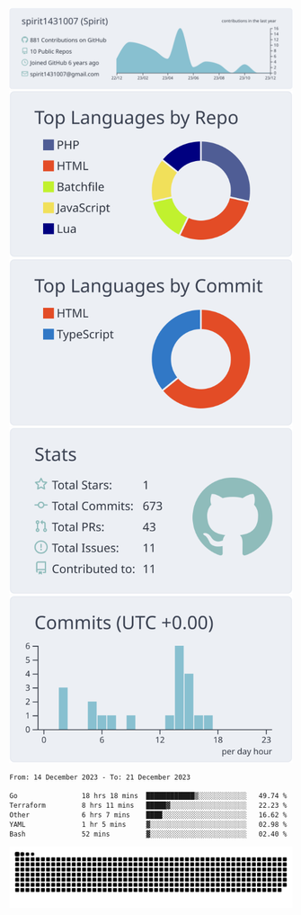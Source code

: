 [![](https://raw.githubusercontent.com/spirit1431007/spirit1431007/master/profile-summary-card-output/nord_bright/0-profile-details.svg)](https://git.io/spiritx)
[![](https://raw.githubusercontent.com/spirit1431007/spirit1431007/master/profile-summary-card-output/nord_bright/1-repos-per-language.svg)](https://git.io/spiritx) [![](https://raw.githubusercontent.com/spirit1431007/spirit1431007/master/profile-summary-card-output/nord_bright/2-most-commit-language.svg)](https://git.io/spiritx)
[![](https://raw.githubusercontent.com/spirit1431007/spirit1431007/master/profile-summary-card-output/nord_bright/3-stats.svg)](https://git.io/spiritx) [![](https://raw.githubusercontent.com/spirit1431007/spirit1431007/master/profile-summary-card-output/nord_bright/4-productive-time.svg)](https://git.io/spiritx)

<!--START_SECTION:waka-->

```txt
From: 14 December 2023 - To: 21 December 2023

Go                18 hrs 18 mins  ████████████▒░░░░░░░░░░░░   49.74 %
Terraform         8 hrs 11 mins   █████▓░░░░░░░░░░░░░░░░░░░   22.23 %
Other             6 hrs 7 mins    ████░░░░░░░░░░░░░░░░░░░░░   16.62 %
YAML              1 hr 5 mins     ▓░░░░░░░░░░░░░░░░░░░░░░░░   02.98 %
Bash              52 mins         ▓░░░░░░░░░░░░░░░░░░░░░░░░   02.40 %
```

<!--END_SECTION:waka-->

![contribution](https://github.com/spirit1431007/spirit1431007/blob/output/github-contribution-grid-snake.svg)
